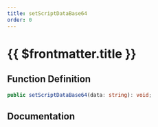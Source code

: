 ```yaml
---
title: setScriptDataBase64
order: 0
---
```


# {{ $frontmatter.title }}

## Function Definition

```ts
public setScriptDataBase64(data: string): void;
```

## Documentation

<!--@include: ./parts/setScriptDataBase64.md-->

